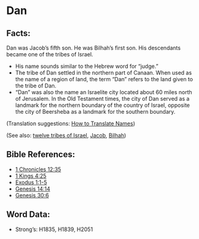 # Dan

## Facts:

Dan was Jacob’s fifth son. He was Bilhah’s first son. His descendants became one of the tribes of Israel.

* His name sounds similar to the Hebrew word for “judge.”
* The tribe of Dan settled in the northern part of Canaan. When used as the name of a region of land, the term “Dan” refers to the land given to the tribe of Dan.
* “Dan” was also the name an Israelite city located about 60 miles north of Jerusalem. In the Old Testament times, the city of Dan served as a landmark for the northern boundary of the country of Israel, opposite the city of Beersheba as a landmark for the southern boundary.

(Translation suggestions: [How to Translate Names](rc://en/ta/man/translate/translate-names))

(See also: [twelve tribes of Israel](../other/12tribesofisrael.md), [Jacob](../names/jacob.md), [Bilhah](../names/bilhah.md))

## Bible References:

* [1 Chronicles 12:35](rc://en/tn/help/1ch/12/35)
* [1 Kings 4:25](rc://en/tn/help/1ki/04/25)
* [Exodus 1:1-5](rc://en/tn/help/exo/01/01)
* [Genesis 14:14](rc://en/tn/help/gen/14/14)
* [Genesis 30:6](rc://en/tn/help/gen/30/06)

## Word Data:

* Strong’s: H1835, H1839, H2051
